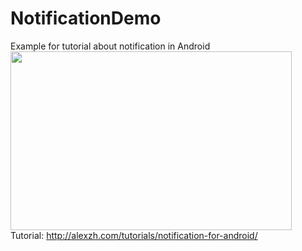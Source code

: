 # NotificationDemo
Example for tutorial about notification in Android <br />
<img src="http://alexzh.com/wp-content/uploads/2015/04/mini_notification.png" width="450px" height="286px" /> <br />
Tutorial: http://alexzh.com/tutorials/notification-for-android/
